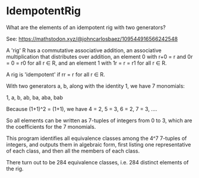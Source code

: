# IdempotentRig

What are the elements of an idempotent rig with two generators?

See:  https://mathstodon.xyz/@johncarlosbaez/109544916566242548

 A 'rig' R has a commutative associative addition, an associative multiplication that distributes over addition, an element 0 with r+0 = r and 0r = 0 = r0 for all r ∈ R, and an element 1 with 1r = r = r1 for all r ∈ R.

 A rig is 'idempotent' if rr = r for all r ∈ R.
 
 With two generators a, b, along with the identity 1, we have 7 monomials:
 
 1, a, b, ab, ba, aba, bab
 
Because (1+1)^2 = (1+1), we have 4 = 2, 5 = 3, 6 = 2, 7 = 3, ....

So all elements can be written as 7-tuples of integers from 0 to 3, which are the
coefficients for the 7 monomials.

This program identifies all equivalence classes among the 4^7 7-tuples of integers,
and outputs them in algebraic form, first listing one representative of each class,
and then all the members of each class.

There turn out to be 284 equivalence classes, i.e. 284 distinct elements of the rig.
